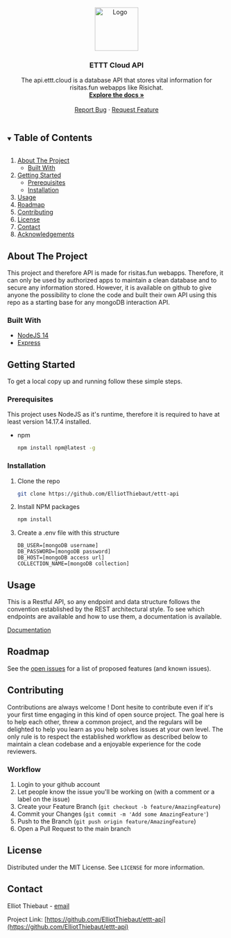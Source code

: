 <!-- PROJECT LOGO -->
<br />
<p align="center">
  <a href="https://github.com/ElliotThiebaut/ettt-api">
    <img src="https://i.imgur.com/znMLazJ_d.webp?maxwidth=760&fidelity=grand" alt="Logo" width="100" height="100">
  </a>

<h3 align="center">ETTT Cloud API</h3>

  <p align="center">
    The api.ettt.cloud is a database API that stores vital information for risitas.fun webapps like Risichat.
    <br />
    <a href="https://ettt-cloud.stoplight.io/docs/ettt-cloud-api"><strong>Explore the docs »</strong></a>
    <br />
    <br />
    <a href="https://github.com/ElliotThiebaut/ettt-api/issues">Report Bug</a>
    ·
    <a href="https://github.com/ElliotThiebaut/ettt-api/issues">Request Feature</a>
  </p>



<!-- TABLE OF CONTENTS -->
<details open="open">
  <summary><h2 style="display: inline-block">Table of Contents</h2></summary>
  <ol>
    <li>
      <a href="#about-the-project">About The Project</a>
      <ul>
        <li><a href="#built-with">Built With</a></li>
      </ul>
    </li>
    <li>
      <a href="#getting-started">Getting Started</a>
      <ul>
        <li><a href="#prerequisites">Prerequisites</a></li>
        <li><a href="#installation">Installation</a></li>
      </ul>
    </li>
    <li><a href="#usage">Usage</a></li>
    <li><a href="#roadmap">Roadmap</a></li>
    <li><a href="#contributing">Contributing</a></li>
    <li><a href="#license">License</a></li>
    <li><a href="#contact">Contact</a></li>
    <li><a href="#acknowledgements">Acknowledgements</a></li>
  </ol>
</details>



<!-- ABOUT THE PROJECT -->
## About The Project


This project and therefore API is made for risitas.fun webapps. Therefore, it can only be used by authorized apps to maintain a clean database and to secure any information stored. However, it is available on github to give anyone the possibility to clone the code and built their own API using this repo as a starting base for any mongoDB interaction API.


### Built With

* [NodeJS 14](https://nodejs.org/en/)
* [Express](https://expressjs.com/)



<!-- GETTING STARTED -->
## Getting Started

To get a local copy up and running follow these simple steps.

### Prerequisites

This project uses NodeJS as it's runtime, therefore it is required to have at least version 14.17.4 installed.
* npm
  ```sh
  npm install npm@latest -g
  ```

### Installation

1. Clone the repo
   ```sh
   git clone https://github.com/ElliotThiebaut/ettt-api
   ```
2. Install NPM packages
   ```sh
   npm install
   ```

3. Create a .env file with this structure
   ```dotenv
   DB_USER=[mongoDB username]
   DB_PASSWORD=[mongoDB password]
   DB_HOST=[mongoDB access url]
   COLLECTION_NAME=[mongoDB collection]
   ```



<!-- USAGE EXAMPLES -->
## Usage

This is a Restful API, so any endpoint and data structure follows the convention established by the REST architectural style. To see which endpoints are available and how to use them, a documentation is available.

[Documentation](https://ettt-cloud.stoplight.io/docs/ettt-cloud-api)



<!-- ROADMAP -->
## Roadmap

See the [open issues](https://github.com/ElliotThiebaut/ettt-api/issues) for a list of proposed features (and known issues).



<!-- CONTRIBUTING -->
## Contributing

Contributions are always welcome ! Dont hesite to contribute even if it's your first time engaging in this kind of open source project. The goal here is to help each other, threw a common project, and the regulars will be delighted to help you learn as you help solves issues at your own level. The only rule is to respect the established workflow as described below to maintain a clean codebase and a enjoyable experience for the code reviewers. 

### Workflow
1. Login to your github account
2. Let people know the issue you'll be working on (with a comment or a label on the issue)
3. Create your Feature Branch (`git checkout -b feature/AmazingFeature`)
4. Commit your Changes (`git commit -m 'Add some AmazingFeature'`)
5. Push to the Branch (`git push origin feature/AmazingFeature`)
6. Open a Pull Request to the main branch



<!-- LICENSE -->
## License

Distributed under the MIT License. See `LICENSE` for more information.



<!-- CONTACT -->
## Contact

Elliot Thiebaut - [email](mailto:hello@elliotthiebaut.com)

Project Link: [https://github.com/ElliotThiebaut/ettt-api](https://github.com/ElliotThiebaut/ettt-api)
